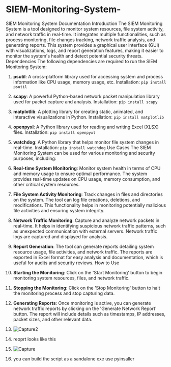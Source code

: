 # SIEM-Monitoring-System-
SIEM Monitoring System Documentation
Introduction
The SIEM Monitoring System is a tool designed to monitor system resources, file system activity, and network traffic in real-time. It integrates multiple functionalities, such as process monitoring, file changes tracking, network traffic analysis, and generating reports. This system provides a graphical user interface (GUI) with visualizations, logs, and report generation features, making it easier to monitor the system's health and detect potential security threats.
Dependencies
The following dependencies are required to run the SIEM Monitoring System:
1. **psutil**: A cross-platform library used for accessing system and process information like CPU usage, memory usage, etc.
    Installation: `pip install psutil`
2. **scapy**: A powerful Python-based network packet manipulation library used for packet capture and analysis.
    Installation: `pip install scapy`
3. **matplotlib**: A plotting library for creating static, animated, and interactive visualizations in Python.
    Installation: `pip install matplotlib`
4. **openpyxl**: A Python library used for reading and writing Excel (XLSX) files.
    Installation: `pip install openpyxl`
5. **watchdog**: A Python library that helps monitor file system changes in real-time.
    Installation: `pip install watchdog`
Use Cases
The SIEM Monitoring System can be used for various monitoring and security purposes, including:
1. **Real-time System Monitoring**: Monitor system health in terms of CPU and memory usage to ensure optimal performance. The system provides real-time updates on CPU usage, memory consumption, and other critical system resources.
2. **File System Activity Monitoring**: Track changes in files and directories on the system. The tool can log file creations, deletions, and modifications. This functionality helps in monitoring potentially malicious file activities and ensuring system integrity.
3. **Network Traffic Monitoring**: Capture and analyze network packets in real-time. It helps in identifying suspicious network traffic patterns, such as unexpected communication with external servers. Network traffic logs are captured and displayed for analysis.
4. **Report Generation**: The tool can generate reports detailing system resource usage, file activities, and network traffic. The reports are exported in Excel format for easy analysis and documentation, which is useful for audits and security reviews.
How to Use
1. **Starting the Monitoring**: Click on the 'Start Monitoring' button to begin monitoring system resources, files, and network traffic.
2. **Stopping the Monitoring**: Click on the 'Stop Monitoring' button to halt the monitoring process and stop capturing data.
3. **Generating Reports**: Once monitoring is active, you can generate network traffic reports by clicking on the 'Generate Network Report' button. The report will include details such as timestamps, IP addresses, packet sizes, and other relevant data.

4. ![Capture2](https://github.com/user-attachments/assets/5eee192c-47fc-4e05-a1d2-a2d03016a1f1)

5. reoprt looks like this
6. ![Capture](https://github.com/user-attachments/assets/515a3e1c-c1fa-4f4a-8c2c-581f732b098a)

7. you can build the script as a sandalone exe use pyinsaller 
